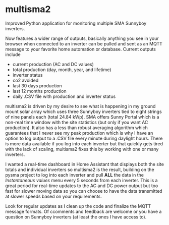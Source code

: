 # multisma2
Improved Python application for monitoring multiple SMA Sunnyboy inverters.

Now features a wider range of outputs, basically anything you see in your browser when connected to an inverter can be pulled and sent as an MQTT message to your favorite home automation or database.  Current outputs include

- current production (AC and DC values)
- total production (day, month, year, and lifetime)
- inverter status
- co2 avoided
- last 30 days production
- last 12 months production
- daily .CSV file with production and inverter status 

multisma2 is driven by my desire to see what is happening in my ground mount solar array which uses three Sunnyboy inverters tied to eight strings of nine panels each (total 24.84 kWp).  SMA offers Sunny Portal which is a non-real time window with the site statistics (but only if you want AC production).  It also has a less than robust averaging algorithm which guarantees that I never see my peak production which is why I have an option to log output to a .CSV file every minute during daylight hours.  There is more data available if you log into each inverter but that quickly gets tired with the lack of scaling, multisma2 fixes this by working with one or many inverters.

I wanted a real-time dashboard in Home Assistant that displays both the site totals and individual inverters so multisma2 is the result, building on the pysma project to log into each inverter and pull **ALL** the data in the *Instantaneous values* menu every 5 seconds from each inverter.  This is a great period for real-time updates to the AC and DC power output but too fast for slower moving data so you can choose to have the data transmitted at slower speeds based on your requirements.

Look for regular updates as I clean up the code and finalize the MQTT message formats.  Of ccomments and feedback are welcome or you have a question on Sunnyboy inverters (at least the ones I have access to).
